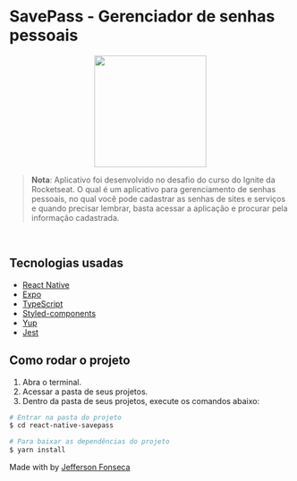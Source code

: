 # SavePass - Gerenciador de senhas pessoais

<p align="center"><img style="width: 200px"  src="https://user-images.githubusercontent.com/40128030/159337572-9dfc10ca-b031-4678-b7fe-5f12548f041e.png" />
  
</p>

> **Nota**: Aplicativo foi desenvolvido no desafio do curso do Ignite da Rocketseat. O qual é um aplicativo para gerenciamento de senhas pessoais, no qual você pode cadastrar as senhas de sites e serviços e quando precisar lembrar, basta acessar a aplicação e procurar pela informação cadastrada.

<br>

## Tecnologias usadas
- [React Native](https://reactnative.dev/)
- [Expo](https://docs.expo.dev/)
- [TypeScript](https://www.typescriptlang.org/pt/)
- [Styled-components](https://styled-components.com/)
- [Yup](https://github.com/jquense/yup)
- [Jest](https://jestjs.io/)


## Como rodar o projeto
1. Abra o terminal.
2. Acessar a pasta de seus projetos. 
3. Dentro da pasta de seus projetos, execute os comandos abaixo:
```bash
# Entrar na pasta do projeto 
$ cd react-native-savepass

# Para baixar as dependências do projeto
$ yarn install

```

Made with by [Jefferson Fonseca](https://github.com/devjefferson/)
